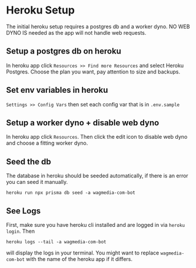 # Heroku Setup

The initial heroku setup requires a postgres db and a worker dyno. NO WEB DYNO
IS needed as the app will not handle web requests.

## Setup a postgres db on heroku

In heroku app click `Resources >> Find more Resources` and select Heroku
Postgres. Choose the plan you want, pay attention to size and backups.

## Set env variables in heroku

`Settings >> Config Vars` then set each config var that is in `.env.sample`

## Setup a worker dyno + disable web dyno

In heroku app click `Resources`. Then click the edit icon to disable web dyno
and choose a fitting worker dyno.

## Seed the db

The database in heroku should be seeded automatically, if there is an error you
can seed it manually.

```
heroku run npx prisma db seed -a wagmedia-com-bot
```

## See Logs

First, make sure you have heroku cli installed and are logged in via
`heroku login`. Then

```
heroku logs --tail -a wagmedia-com-bot
```

will display the logs in your terminal. You might want to replace
`wagmedia-com-bot` with the name of the heroku app if it differs.

